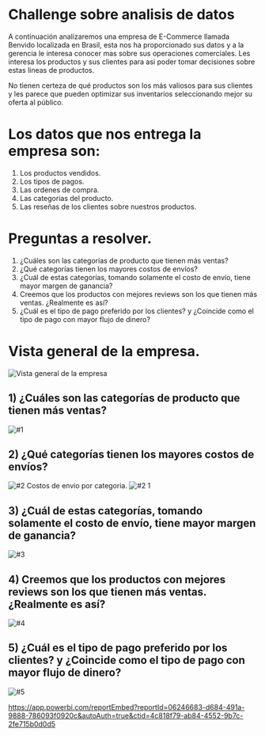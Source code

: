# Challenge sobre analisis de datos
A continuación analizaremos una empresa de E-Commerce llamada Benvido localizada en Brasil, esta nos ha proporcionado sus datos y 
a la gerencia le interesa conocer mas sobre sus operaciones comerciales. Les interesa los productos y sus clientes para asi poder
tomar decisiones sobre estas lineas de productos.


No tienen certeza de qué productos son los más valiosos para sus clientes y les parece que pueden optimizar sus inventarios seleccionando mejor su oferta al público. 
# Los datos que nos entrega la empresa son:
1. Los productos vendidos.
2. Los tipos de pagos.
3. Las ordenes de compra.
4. Las categorias del producto.
5. Las reseñas de los clientes sobre nuestros productos.

# Preguntas a resolver.
1) ¿Cuáles son las categorías de producto que tienen más ventas?
2) ¿Qué categorías tienen los mayores costos de envíos?
3) ¿Cuál de estas categorías, tomando solamente el costo de envío, tiene mayor margen de ganancia?
4) Creemos que los productos con mejores reviews son los que tienen más ventas. ¿Realmente es así?
5) ¿Cuál es el tipo de pago preferido por los clientes? y ¿Coincide como el tipo de pago con mayor flujo de dinero?

# Vista general de la empresa.
![Vista general de la empresa](https://github.com/arielLgonzalez/Proyecto-1/assets/102005610/2bc5f360-b167-4359-aef8-8d0b643c0d30)


## 1) ¿Cuáles son las categorías de producto que tienen más ventas?
![#1](https://github.com/arielLgonzalez/Proyecto-1/assets/102005610/65b05eab-2751-4c78-b193-5044d80cdf80)
## 2) ¿Qué categorías tienen los mayores costos de envíos?
![#2](https://github.com/arielLgonzalez/Proyecto-1/assets/102005610/45abf498-4f26-4ba6-8906-97bc28aa5b6b)
Costos de envio por categoria.
![#2 1](https://github.com/arielLgonzalez/Proyecto-1/assets/102005610/92ae9b40-de74-4e0f-aae2-655f5d870928)
## 3) ¿Cuál de estas categorías, tomando solamente el costo de envío, tiene mayor margen de ganancia?
![#3](https://github.com/arielLgonzalez/Proyecto-1/assets/102005610/9fee74a8-7e91-4dc9-93f0-d548b8a5a6cb)
## 4) Creemos que los productos con mejores reviews son los que tienen más ventas. ¿Realmente es así?
![#4](https://github.com/arielLgonzalez/Proyecto-1/assets/102005610/80682520-32c5-4885-8ec7-55ec07a8b2bc)
## 5) ¿Cuál es el tipo de pago preferido por los clientes? y ¿Coincide como el tipo de pago con mayor flujo de dinero?
![#5](https://github.com/arielLgonzalez/Proyecto-1/assets/102005610/27d01e6b-fa1b-4242-b8c5-ce2dea338991)






https://app.powerbi.com/reportEmbed?reportId=06246683-d684-491a-9888-786093f0920c&autoAuth=true&ctid=4c818f79-ab84-4552-9b7c-2fe715b0d0d5
